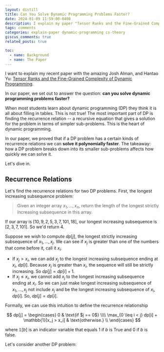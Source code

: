 ```yaml
---
layout: distill
title: Can You Solve Dynamic Programming Problems Faster?
date: 2024-01-09 11:59:00-0400
description: I explain my paper "Tensor Ranks and the Fine-Grained Complexity of Dynamic Programming".
tags: comments
categories: explain-paper dynamic-programming cs-theory
giscus_comments: true
related_posts: true

toc:
  - name: Background
  - name: The Paper
---
```


I want to explain my recent paper with the amazing Josh Alman, and Hantao Yu: [Tensor Ranks and the Fine-Grained Complexity of Dynamic Programming](https://arxiv.org/abs/2309.04683).

In our paper, we set out to answer the question: **can you solve dynamic programming problems faster?**

When most students learn about dynamic programming (DP) they think it is all about filling in tables. This is not true! The most important part of DP is finding the recurrence relation -- a recursive equation that gives a solution for the problem in terms of simpler sub-problems. This is the heart of dynamic programming.

In our paper, we proved that if a DP problem has a certain kinds of recurrence relations we can **solve it polynomially faster**. The takeaway: how a DP problem breaks down into its smaller sub-problems affects how quickly we can solve it.


Let's dive in.

## Recurrence Relations

Let's find the recurrence relations for two DP problems. First, the longest increasing subsequence problem:

> Given an integer array $x_1, \dots, x_n$,
> return the length of the longest strictly increasing subsequence in this array.

If our array is $[10,9,2,5,3,7,101,18]$, our longest increasing subsequence is $[2,3,7,101]$. So we'd return $4$.

Suppose we wish to compute $dp[j]$, the longest strictly increasing subsequence of $x_1, \dots, x_j$. We can see if $x_j$ is greater than one of the numbers that come before it, call it $x_i$.

* If $x_j > x_i$, we can add $x_j$ to the longest increasing subsequence ending at $x_i$, $dp[i]$. Because $x_j$ is greater than $x_i$, the sequence will still be strictly increasing. So $dp[j] = dp[i] + 1$.
* If $x_j \leq x_i$, we cannot add $x_j$ to the longest increasing subsequence ending at $x_i$. So we can just make longest increasing subsequence of $x_1, \dots, x_j$ not include $x_j$ and be the longest increasing subsequence of $x_i$, $dp[i]$. So, $dp[j] = dp[i]$.

Formally, we can use this intuition to define the recurrence relationship

$$
dp[j]
    =
    \begin{cases}
        0 & \text{if $j == 0$} \\\\
        \max_{0 \leq i < j} dp[i] + \mathbb{1}[x_j > x_i] & \text{otherwise.} \\
    \end{cases}
$$

where $\mathbb{1}[b]$ is an indicator variable that equals $1$ if $b$ is True and 0 if $b$ is false.

Let's consider another DP problem:
